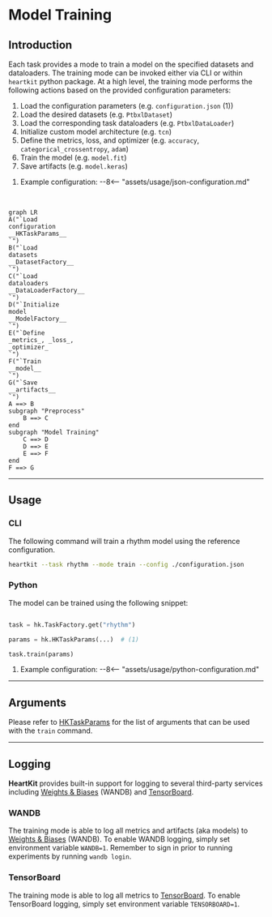 # Model Training

## <span class="sk-h2-span">Introduction </span>

Each task provides a mode to train a model on the specified datasets and dataloaders. The training mode can be invoked either via CLI or within `heartkit` python package. At a high level, the training mode performs the following actions based on the provided configuration parameters:

<div class="annotate" markdown>

1. Load the configuration parameters (e.g. `configuration.json` (1))
1. Load the desired datasets (e.g. `PtbxlDataset`)
1. Load the corresponding task dataloaders (e.g. `PtbxlDataLoader`)
1. Initialize custom model architecture (e.g. `tcn`)
1. Define the metrics, loss, and optimizer (e.g. `accuracy`, `categorical_crossentropy`, `adam`)
1. Train the model (e.g. `model.fit`)
1. Save artifacts (e.g. `model.keras`)

</div>

1. Example configuration:
--8<-- "assets/usage/json-configuration.md"

<br/>

```mermaid
graph LR
A("`Load
configuration
__HKTaskParams__
`")
B("`Load
datasets
__DatasetFactory__
`")
C("`Load
dataloaders
__DataLoaderFactory__
`")
D("`Initialize
model
__ModelFactory__
`")
E("`Define
_metrics_, _loss_,
_optimizer_
`")
F("`Train
__model__
`")
G("`Save
__artifacts__
`")
A ==> B
subgraph "Preprocess"
    B ==> C
end
subgraph "Model Training"
    C ==> D
    D ==> E
    E ==> F
end
F ==> G
```

---

## <span class="sk-h2-span">Usage</span>

### CLI

The following command will train a rhythm model using the reference configuration.

```bash
heartkit --task rhythm --mode train --config ./configuration.json
```

### Python

The model can be trained using the following snippet:

```python

task = hk.TaskFactory.get("rhythm")

params = hk.HKTaskParams(...)  # (1)

task.train(params)

```

1. Example configuration:
--8<-- "assets/usage/python-configuration.md"


---

## <span class="sk-h2-span">Arguments </span>

Please refer to [HKTaskParams](../modes/configuration.md#hktaskparams) for the list of arguments that can be used with the `train` command.

---

## <span class="sk-h2-span">Logging</span>

__HeartKit__ provides built-in support for logging to several third-party services including [Weights & Biases](https://wandb.ai/site) (WANDB) and [TensorBoard](https://www.tensorflow.org/tensorboard).

### WANDB

The training mode is able to log all metrics and artifacts (aka models) to [Weights & Biases](https://wandb.ai/site) (WANDB). To enable WANDB logging, simply set environment variable `WANDB=1`. Remember to sign in prior to running experiments by running `wandb login`.


### TensorBoard

The training mode is able to log all metrics to [TensorBoard](https://www.tensorflow.org/tensorboard). To enable TensorBoard logging, simply set environment variable `TENSORBOARD=1`.
